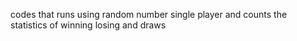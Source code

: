 codes that runs using random number single player and counts the statistics of winning losing and draws
